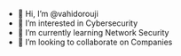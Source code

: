 - 👋 Hi, I’m @vahidorouji
- 👀 I’m interested in Cybersecurity
- 🌱 I’m currently learning Network Security
- 💞️ I’m looking to collaborate on Companies


<!---
vahidorouji/vahidorouji is a ✨ special ✨ repository because its `README.md` (this file) appears on your GitHub profile.
You can click the Preview link to take a look at your changes.
--->
